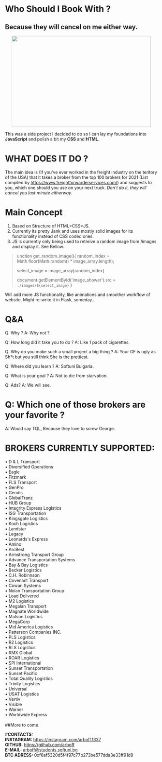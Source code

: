 # Who Should I Book With ?
## Because they will cancel on me either way.

<p align="center">
  <img width="460" height="300" src="https://i.ibb.co/T47HcHX/spapshot2.png">
</p>


This was a side project I decided to do so I can lay my foundations into **JavaScript** and polish a bit my **CSS** and **HTML**.

#  WHAT DOES IT DO ? 

The main idea is (If you've ever worked in the freight industry on the teritory of the USA) that it takes a broker from the top 100 brokers for 2021 (List compiled by https://www.freightforwarderservices.com/) and suggests to you, which one should you use on your next truck.
*Don't do it, they will cancel you last minute eitherway.*

# Main Concept

1. Based on Structure of HTML>CSS>JS.
2. Currently its pretty Jank and uses mostly solid images for its functionality instead of CSS coded ones.
3. JS is currently only being used to retreive a random image from /images and display it. See Bellow.

>unction get_random_image(){
>  random_index = Math.floor(Math.random() * image_array.length);
>
>  select_image = image_array[random_index]
>
> document.getElementById('image_shower').src = `./images/${select_image}`
>}

 Will add more JS functionality, like animations and smoother workflow of website.
 Might re-write it in Flask, someday...


# Q&A
 Q: Why ?
 A: Why not ?

 Q: How long did it take you to do ?
 A: Like 1 pack of cigarettes.

 Q: Why do you make such a small project a big thing ?
 A: Your GF is ugly as Sh*t but you still think She is the prettiest.

 Q: Where did you learn ?
 A: Softuni Bulgaria.

 Q: What is your goal ?
 A: Not to die from starvation.

 Q: Ads?
 A: We will see.

# Q: Which one of those brokers are your favorite ?
 A: Would say TQL, Because they love to screw George.

# BROKERS CURRENTLY SUPPORTED:
• D & L Transport <br />
• Diversified Operations <br />
• Eagle <br />
• Fitzmark <br />
• FLS Transport <br />
• GenPro <br />
• Geodis <br />
• GlobalTranz <br />
• HUB Group <br />
• Integrity Express Logistics <br />
• ISG Transportation <br />
• Kingsgate Logistics <br />
• Koch Logistics <br />
• Landstar <br />
• Legacy <br />
• Leonards's Express <br />
• Amino <br />
• ArcBest <br />
• Armstrong Transport Group <br />
• Advance Transportation Systems <br />
• Bay & Bay Logistics <br />
• Becker Logistics <br />
• C.H. Robinnson <br />
• Covenant Transport <br />
• Cowan Systems <br />
• Nolan Transportation Group <br />
• Load Delivered <br />
• M2 Logistics <br />
• Megalan Transport <br />
• Magnate Worldwide <br />
• Matson Logistics <br />
• MegaCorp <br />
• Mid America Logistics <br />
• Patterson Companies INC. <br />
• PLS Logistics <br />
• R2 Logistics <br />
• RLS Logistics <br />
• RMX Global <br />
• ROAR Logistics <br />
• SPI International <br />
• Sunset Transportation <br />
• Sunset Pacific <br />
• Total Quality Logistics <br />
• Trinity Logistics <br />
• Universal	<br />
• USAT Logistics <br />
• Vertiv <br />
• Visible <br />
• Warner <br />
• Worldwide Express <br />
<br />
##More to come.

#**CONTACTS:**<br />
**INSTAGRAM:** https://instagram.com/arboff.1337 <br />
**GITHUB:** https://github.com/arboff <br />
**E-MAIL:** arboff@students.softuni.bg <br />
**BTC ADRESS:** 0xf6af5320d5f4f97c77b273be577dda3e33ff91d9 <br />







